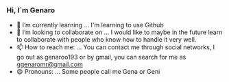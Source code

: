 ### Hi, I´m Genaro


- 🌱 I’m currently learning ... I'm learning to use Github
- 👯 I’m looking to collaborate on ... I would like to maybe in the future learn to collaborate with people who know how to handle it very well.
- 📫 How to reach me: ... 
You can contact me through social networks, I go out as genaroo193 or by gmail, you can search for me as ggenaromr@gmail.com
- 😄 Pronouns: ... Some people call me Gena or Geni
  

